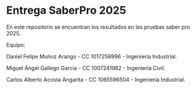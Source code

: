 # Entrega SaberPro 2025
En este repositorio se encuentran los resultados en las pruebas saber pro 2025.

Equipo:

Daniel Felipe Muñoz Arango - CC 1017258996 - Ingeniería Industrial.

Miguel Ángel Gallego García - CC 1007241982 - Ingeniería Civil.

Carlos Alberto Acosta Angarita - CC 1065596504 - Ingeniería Industrial.

